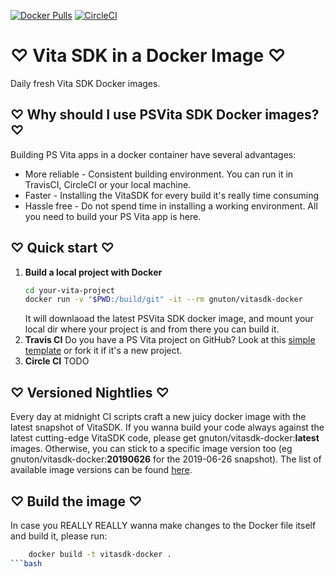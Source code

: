 [![Docker Pulls](https://img.shields.io/docker/pulls/gnuton/vitasdk-docker.svg)](https://hub.docker.com/r/gnuton/vitasdk-docker)
[![CircleCI](https://circleci.com/gh/gnuton/vitasdk-docker/tree/master.svg?style=svg)](https://circleci.com/gh/gnuton/vitasdk-docker/tree/master)

♡ Vita SDK in a Docker Image ♡
==============================
Daily fresh Vita SDK Docker images.

♡ Why should I use PSVita SDK Docker images? ♡
-----------------------------------------------
Building PS Vita apps in a docker container have several advantages:
 - More reliable - Consistent building environment. You can run it in TravisCI, CircleCI or your local machine.
 - Faster - Installing the VitaSDK for every build it's really time consuming
 - Hassle free - Do not spend time in installing a working environment. All you need to build your PS Vita app is here.
 
♡ Quick start ♡
---------------
1. <b>Build a local project with Docker</b>
    ```bash
    cd your-vita-project
    docker run -v "$PWD:/build/git" -it --rm gnuton/vitasdk-docker
    ```
    It will downlaoad the latest PSVita SDK docker image, and mount your local dir where your project is and from there you can build it.
2. <b>Travis CI</b>
   Do you have a PS Vita project on GitHub? Look at this [simple template](https://github.com/gnuton/vitasdk-docker-testapp-trevis) or fork  it if it's a new project.
3. <b>Circle CI</b> TODO

♡ Versioned Nightlies ♡
----------------------
Every day at midnight CI scripts craft a new juicy docker image with the latest snapshot of VitaSDK.
If you wanna build your code always against the latest cutting-edge VitaSDK code, please get gnuton/vitasdk-docker:<b>latest</b> images.
Otherwise, you can stick to a specific image version too (eg gnuton/vitasdk-docker:<b>20190626</b> for the 2019-06-26 snapshot).
The list of available image versions can be found [here](https://cloud.docker.com/repository/registry-1.docker.io/gnuton/vitasdk-docker/tags).

♡ Build the image ♡
--------------------
In case you REALLY REALLY wanna make changes to the Docker file itself and build it, please run:
```bash
    docker build -t vitasdk-docker .
```bash    
